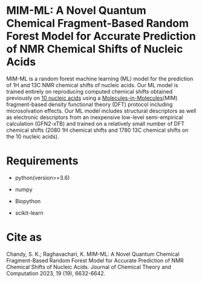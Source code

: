 # **MIM-ML: A Novel Quantum Chemical Fragment-Based Random Forest Model for Accurate Prediction of NMR Chemical Shifts of Nucleic Acids**

MIM-ML is a random forest machine learning (ML) model for the prediction of 1H and 13C NMR chemical shifts of nucleic acids. Our ML model is trained entirely on reproducing computed chemical shifts obtained previously on [10 nucleic acids](https://pubs.acs.org/doi/abs/10.1021/acs.jctc.2c00967) using a [Molecules-in-Molecules](https://pubs.acs.org/doi/full/10.1021/ct200033b)(MIM) fragment-based density functional theory (DFT) protocol including microsolvation effects. Our ML model includes structural descriptors as well as electronic descriptors from an inexpensive low-level semi-empirical calculation (GFN2-xTB) and trained on a relatively small number of DFT chemical shifts (2080 1H chemical shifts and 1780 13C chemical shifts on the 10 nucleic acids). 

# Requirements
- python(version>=3.6)
* numpy
+ Biopython
- scikit-learn

# Cite as 
Chandy, S. K.; Raghavachari, K. MIM-ML: A Novel Quantum Chemical Fragment-Based Random Forest Model for Accurate Prediction of NMR Chemical Shifts of Nucleic Acids. Journal of Chemical Theory and Computation 2023, 19 (19), 6632-6642. 
